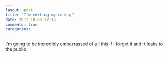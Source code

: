 ```yaml
---
layout: post
title: "I'm editing my config"
date: 2012-10-03 17:18
comments: true
categories: 
---
```


I'm going to be incredibly embarrassed of all this if I forget it and it leaks to the public.